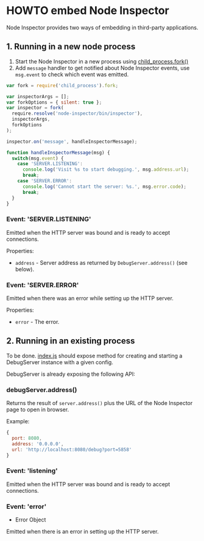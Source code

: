 # HOWTO embed Node Inspector

Node Inspector provides two ways of embedding in third-party
applications.

## 1. Running in a new node process

1. Start the Node Inspector in a new process using
  [child_process.fork()](http://nodejs.org/api/child_process.html#child_process_child_process_fork_modulepath_args_options)
2. Add `message` handler to get notified about Node Inspector events, use
  `msg.event` to check which event was emitted.

```js
var fork = require('child_process').fork;

var inspectorArgs = [];
var forkOptions = { silent: true };
var inspector = fork(
  require.resolve('node-inspector/bin/inspector'),
  inspectorArgs,
  forkOptions
);

inspector.on('message', handleInspectorMessage);

function handleInspectorMessage(msg) {
  switch(msg.event) {
    case 'SERVER.LISTENING':
      console.log('Visit %s to start debugging.', msg.address.url);
      break;
    case 'SERVER.ERROR':
      console.log('Cannot start the server: %s.', msg.error.code);
      break;
  }
}
```

### Event: 'SERVER.LISTENING'

Emitted when the HTTP server was bound and is ready to accept connections.

Properties:

 * `address` - Server address as returned by `DebugServer.address()` (see
   below).

### Event: 'SERVER.ERROR'

Emitted when there was an error while setting up the HTTP server.

Properties:

 * `error` - The error.

## 2. Running in an existing process

To be done. [index.js](../index.js) should expose method for creating and starting
a DebugServer instance with a given config.

DebugServer is already exposing the following API:

### debugServer.address()

Returns the result of `server.address()` plus the URL of the Node Inspector
page to open in browser.

Example:
```js
{
  port: 8080,
  address: '0.0.0.0',
  url: 'http://localhost:8080/debug?port=5858'
}
```

### Event: 'listening'

Emitted when the HTTP server was bound and is ready to accept connections.

### Event: 'error'

* Error Object

Emitted when there is an error in setting up the HTTP server.

